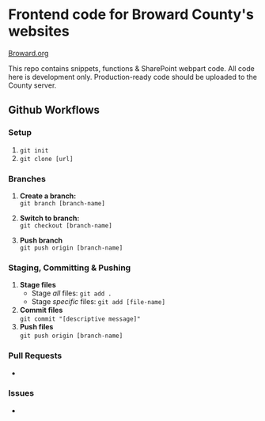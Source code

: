 # Frontend code for Broward County's websites

[Broward.org](https://broward.org)

This repo contains snippets, functions & SharePoint webpart code. All code here is development only. Production-ready code should be uploaded to the County server.

## Github Workflows
### Setup
1. `git init`
2. `git clone [url]`
### Branches
1. **Create a branch:**   
`git branch [branch-name]`   

2. **Switch to branch:**   
`git checkout [branch-name]`   

3. **Push branch**   
`git push origin [branch-name]`
### Staging, Committing & Pushing
1. **Stage files**   
    - Stage *all* files: `git add .`   
    - Stage *specific* files: `git add [file-name]`   
2. **Commit files**   
`git commit "[descriptive message]"`   
3. **Push files**   
`git push origin [branch-name]`
### Pull Requests
-
### Issues
-